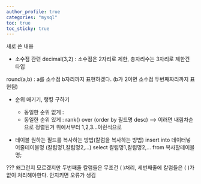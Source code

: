 ```yaml
---
author_profile: true
categories: "mysql"
toc: true
toc_sticky: true
---
```


새로 쓴 내용

- 소수점 관련
decimal(3,2) : 소수점은 2자리로 제한, 총자리수는 3자리로 제한건 타입

round(a,b) : a를 소수점 b자리까지 표현하겠다. (b가 2이면 소수점 두번째짜리까지 표현됨)


- 순위 매기기, 랭킹 구하기
    - 동일한 순위 없게 : 
    - 동일한 순위 있게 : rank() over (order by 필드명 desc)  --> 이러면 내림차순으로 정렬된거 위에서부터 1,2,3...이런식으로


- 테이블 원하는 필드를 복사하는 방법(칼럼을 복사하는 방법)
insert into 데이터넣어줄테이블명
(칼럼명1,칼럼명2,...)
select 칼럼명1,칼럼명2,...
from 복사할테이블명;

??? 왜그런지 모르겠지만 두번째줄 칼럼들은 무조건 ( )처리, 세번째줄에 칼럼들은 ( )가 없이 처리해야한다.
안지키면 오류가 생김